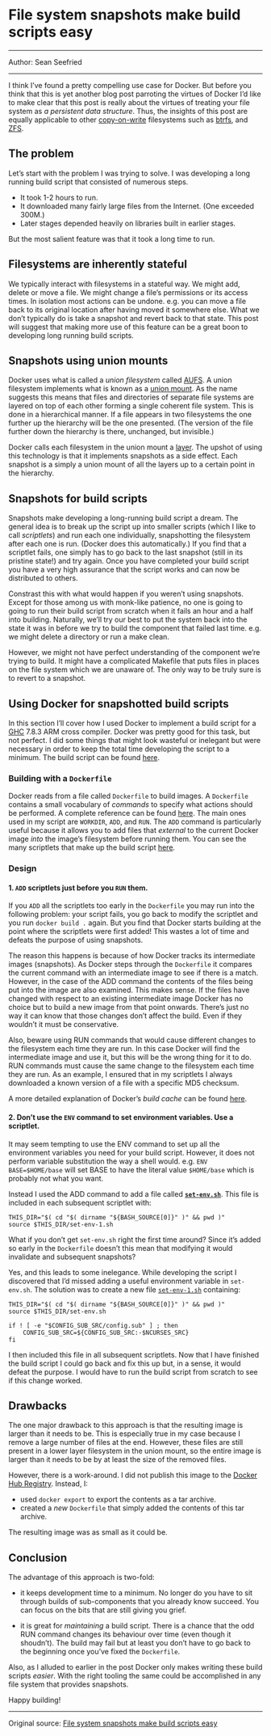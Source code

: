 # File system snapshots make build scripts easy


---

Author: Sean Seefried

---

I think I’ve found a pretty compelling use case for Docker. But before you think that this is yet another blog post parroting the virtues of Docker I’d like to make clear that this post is really about the virtues of treating your file system as *a persistent data structure*. Thus, the insights of this post are equally applicable to other [copy-on-write](http://en.wikipedia.org/wiki/Copy-on-write) filesystems such as [btrfs](http://en.wikipedia.org/wiki/Btrfs), and [ZFS](http://en.wikipedia.org/wiki/ZFS).

## The problem

Let’s start with the problem I was trying to solve. I was developing a long running build script that consisted of numerous steps.

- It took 1-2 hours to run.
- It downloaded many fairly large files from the Internet. (One exceeded 300M.)
- Later stages depended heavily on libraries built in earlier stages.

But the most salient feature was that it took a long time to run.

## Filesystems are inherently stateful

We typically interact with filesystems in a stateful way. We might add, delete or move a file. We might change a file’s permissions or its access times. In isolation most actions can be undone. e.g. you can move a file back to its original location after having moved it somewhere else. What we don’t typically do is take a snapshot and revert back to that state. This post will suggest that making more use of this feature can be a great boon to developing long running build scripts.

## Snapshots using union mounts

Docker uses what is called a *union filesystem* called [AUFS](http://en.wikipedia.org/wiki/Aufs). A union filesystem implements what is known as a [union mount](http://en.wikipedia.org/wiki/Union_mount). As the name suggests this means that files and directories of separate file systems are layered on top of each other forming a single coherent file system. This is done in a hierarchical manner. If a file appears in two filesystems the one further up the hierarchy will be the one presented. (The version of the file further down the hierarchy is there, unchanged, but invisible.)

Docker calls each filesystem in the union mount a [layer](https://docs.docker.com/terms/layer). The upshot of using this technology is that it implements snapshots as a side effect. Each snapshot is a simply a union mount of all the layers up to a certain point in the hierarchy.

## Snapshots for build scripts

Snapshots make developing a long-running build script a dream. The general idea is to break up the script up into smaller scripts (which I like to call *scriptlets*) and run each one individually, snapshotting the filesystem after each one is run. (Docker does this automatically.) If you find that a scriptlet fails, one simply has to go back to the last snapshot (still in its pristine state!) and try again. Once you have completed your build script you have a very high assurance that the script works and can now be distributed to others.

Constrast this with what would happen if you weren’t using snapshots. Except for those among us with monk-like patience, no one is going to going to run their build script from scratch when it fails an hour and a half into building. Naturally, we’ll try our best to put the system back into the state it was in before we try to build the component that failed last time. e.g. we might delete a directory or run a make clean.

However, we might not have perfect understanding of the component we’re trying to build. It might have a complicated Makefile that puts files in places on the file system which we are unaware of. The only way to be truly sure is to revert to a snapshot.

## Using Docker for snapshotted build scripts

In this section I’ll cover how I used Docker to implement a build script for a [GHC](http://haskell.org/ghc) 7.8.3 ARM cross compiler. Docker was pretty good for this task, but not perfect. I did some things that might look wasteful or inelegant but were necessary in order to keep the total time developing the script to a minimum. The build script can be found [here](https://github.com/sseefried/docker-build-ghc-android).

### Building with a `Dockerfile`

Docker reads from a file called `Dockerfile` to build images. A `Dockerfile` contains a small vocabulary of *commands* to specify what actions should be performed. A complete reference can be found [here](https://docs.docker.com/reference/builder/). The main ones used in my script are `WORKDIR`, `ADD`, and `RUN`. The `ADD` command is particularly useful because it allows you to add files that *external* to the current Docker image *into* the image’s filesystem before running them. You can see the many scriptlets that make up the build script [here](https://github.com/sseefried/docker-build-ghc-android/tree/master/user-scripts).

### Design

#### 1. `ADD` scriptlets just before you `RUN` them.

If you `ADD` all the scriptlets too early in the `Dockerfile` you may run into the following problem: your script fails, you go back to modify the scriptlet and you run `docker build .` again. But you find that Docker starts building at the point where the scriptlets were first added! This wastes a lot of time and defeats the purpose of using snapshots.

The reason this happens is because of how Docker tracks its intermediate images (snapshots). As Docker steps through the `Dockerfile` it compares the current command with an intermediate image to see if there is a match. However, in the case of the ADD command the contents of the files being put into the image are also examined. This makes sense. If the files have changed with respect to an existing intermediate image Docker has no choice but to build a new image from that point onwards. There’s just no way it can know that those changes don’t affect the build. Even if they wouldn’t it must be conservative.

Also, beware using RUN commands that would cause different changes to the filesystem each time they are run. In this case Docker will find the intermediate image and use it, but this will be the wrong thing for it to do. RUN commands must cause the same change to the filesystem each time they are run. As an example, I ensured that in my scriptlets I always downloaded a known version of a file with a specific MD5 checksum.

A more detailed explanation of Docker’s *build cache* can be found [here](https://docs.docker.com/articles/dockerfile_best-practices/#build-cache).

#### 2. Don’t use the `ENV` command to set environment variables. Use a scriptlet.

It may seem tempting to use the ENV command to set up all the environment variables you need for your build script. However, it does not perform variable substitution the way a shell would. e.g. `ENV BASE=$HOME/base` will set BASE to have the literal value `$HOME/base` which is probably not what you want.

Instead I used the ADD command to add a file called **[`set-env.sh`](https://github.com/sseefried/docker-build-ghc-android/blob/master/user-scripts/set-env.sh)**. This file is included in each subsequent scriptlet with:

```
THIS_DIR="$( cd "$( dirname "${BASH_SOURCE[0]}" )" && pwd )"
source $THIS_DIR/set-env-1.sh
```

What if you don’t get `set-env.sh` right the first time around? Since it’s added so early in the `Dockerfile` doesn’t this mean that modifying it would invalidate and subsequent snapshots?

Yes, and this leads to some inelegance. While developing the script I discovered that I’d missed adding a useful environment variable in `set-env.sh`. The solution was to create a new file [`set-env-1.sh`](https://github.com/sseefried/docker-build-ghc-android/blob/master/user-scripts/set-env-1.sh) containing:

```
THIS_DIR="$( cd "$( dirname "${BASH_SOURCE[0]}" )" && pwd )"
source $THIS_DIR/set-env.sh

if ! [ -e "$CONFIG_SUB_SRC/config.sub" ] ; then
    CONFIG_SUB_SRC=${CONFIG_SUB_SRC:-$NCURSES_SRC}
fi
```

I then included this file in all subsequent scriptlets. Now that I have finished the build script I could go back and fix this up but, in a sense, it would defeat the purpose. I would have to run the build script from scratch to see if this change worked.

## Drawbacks

The one major drawback to this approach is that the resulting image is larger than it needs to be. This is especially true in my case because I remove a large number of files at the end. However, these files are still present in a lower layer filesystem in the union mount, so the entire image is larger than it needs to be by at least the size of the removed files.

However, there is a work-around. I did not publish this image to the [Docker Hub Registry](https://registry.hub.docker.com/). Instead, I:

- used `docker export` to export the contents as a tar archive.
- created a *new* `Dockerfile` that simply added the contents of this tar archive.

The resulting image was as small as it could be.

## Conclusion

The advantage of this approach is two-fold:

- it keeps development time to a minimum. No longer do you have to sit through builds of sub-components that you already know succeed. You can focus on the bits that are still giving you grief.

- it is great for *maintaining* a build script. There is a chance that the odd RUN command changes its behaviour over time (even though it shoudn’t). The build may fail but at least you don’t have to go back to the beginning once you’ve fixed the `Dockerfile`.

Also, as I alluded to earlier in the post Docker only makes writing these build scripts *easier*. With the right tooling the same could be accomplished in any file system that provides snapshots.

Happy building!

---

Original source: [File system snapshots make build scripts easy](http://lambdalog.seanseefried.com/posts/2014-12-12-docker-build-scripts.html)